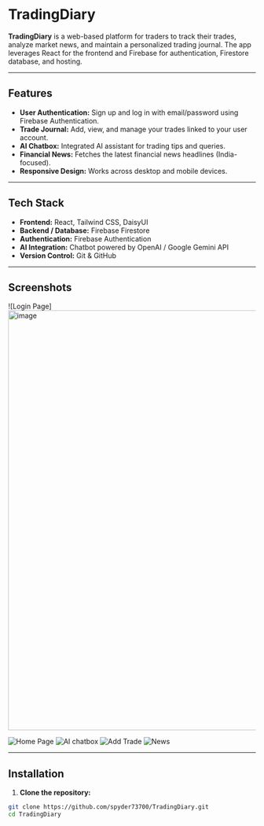 # TradingDiary

**TradingDiary** is a web-based platform for traders to track their trades, analyze market news, and maintain a personalized trading journal. The app leverages React for the frontend and Firebase for authentication, Firestore database, and hosting.

---

## Features

- **User Authentication:** Sign up and log in with email/password using Firebase Authentication.
- **Trade Journal:** Add, view, and manage your trades linked to your user account.
- **AI Chatbox:** Integrated AI assistant for trading tips and queries.
- **Financial News:** Fetches the latest financial news headlines (India-focused).
- **Responsive Design:** Works across desktop and mobile devices.

---

## Tech Stack

- **Frontend:** React, Tailwind CSS, DaisyUI
- **Backend / Database:** Firebase Firestore
- **Authentication:** Firebase Authentication
- **AI Integration:** Chatbot powered by OpenAI / Google Gemini API
- **Version Control:** Git & GitHub

---

## Screenshots
![Login Page]<img width="1752" height="854" alt="image" src="https://github.com/user-attachments/assets/678dbdd2-b72a-49d2-9e56-45a6e0990840" />

![Home Page](<img width="1919" height="967" alt="image" src="https://github.com/user-attachments/assets/3070ad94-3e4e-46fa-b819-1537ff304ab9" />
)
![AI chatbox](<img width="1918" height="973" alt="image" src="https://github.com/user-attachments/assets/5ed0f322-c48b-4260-9817-60bb9074f9b8" />
)
![Add Trade](<img width="1919" height="907" alt="image" src="https://github.com/user-attachments/assets/c63e4055-6d68-4bc4-8312-03b8b784c029" />
)
![News](<img width="1919" height="886" alt="image" src="https://github.com/user-attachments/assets/348c2adf-7336-4d45-ae78-004bda891e7d" />
)

---

## Installation

1. **Clone the repository:**

```bash
git clone https://github.com/spyder73700/TradingDiary.git
cd TradingDiary
